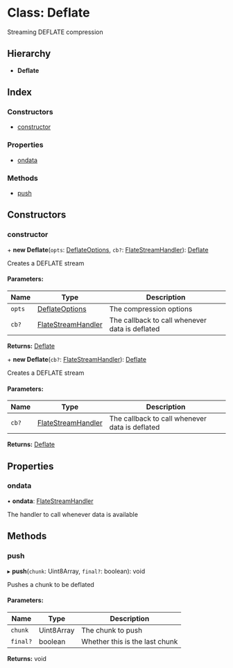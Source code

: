 # Class: Deflate

Streaming DEFLATE compression

## Hierarchy

* **Deflate**

## Index

### Constructors

* [constructor](deflate.md#constructor)

### Properties

* [ondata](deflate.md#ondata)

### Methods

* [push](deflate.md#push)

## Constructors

### constructor

\+ **new Deflate**(`opts`: [DeflateOptions](../interfaces/deflateoptions.md), `cb?`: [FlateStreamHandler](../README.md#flatestreamhandler)): [Deflate](deflate.md)

Creates a DEFLATE stream

#### Parameters:

Name | Type | Description |
------ | ------ | ------ |
`opts` | [DeflateOptions](../interfaces/deflateoptions.md) | The compression options |
`cb?` | [FlateStreamHandler](../README.md#flatestreamhandler) | The callback to call whenever data is deflated  |

**Returns:** [Deflate](deflate.md)

\+ **new Deflate**(`cb?`: [FlateStreamHandler](../README.md#flatestreamhandler)): [Deflate](deflate.md)

Creates a DEFLATE stream

#### Parameters:

Name | Type | Description |
------ | ------ | ------ |
`cb?` | [FlateStreamHandler](../README.md#flatestreamhandler) | The callback to call whenever data is deflated  |

**Returns:** [Deflate](deflate.md)

## Properties

### ondata

•  **ondata**: [FlateStreamHandler](../README.md#flatestreamhandler)

The handler to call whenever data is available

## Methods

### push

▸ **push**(`chunk`: Uint8Array, `final?`: boolean): void

Pushes a chunk to be deflated

#### Parameters:

Name | Type | Description |
------ | ------ | ------ |
`chunk` | Uint8Array | The chunk to push |
`final?` | boolean | Whether this is the last chunk  |

**Returns:** void
